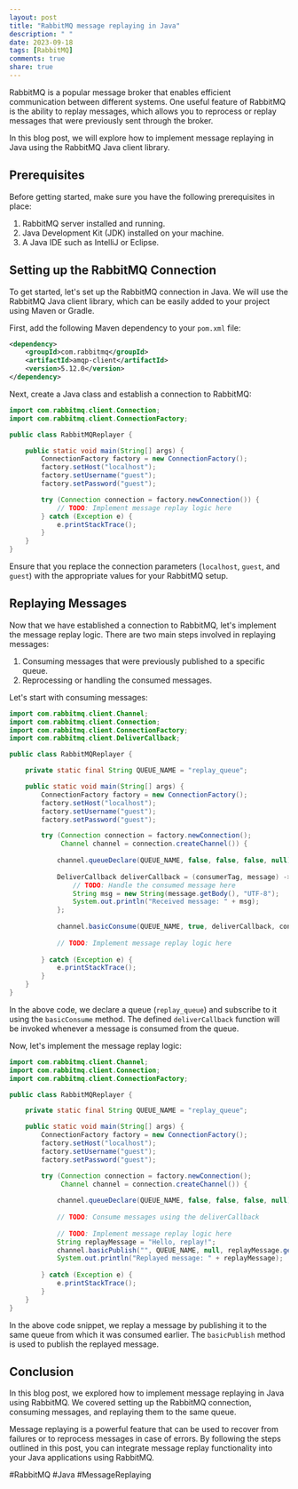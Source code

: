 ```yaml
---
layout: post
title: "RabbitMQ message replaying in Java"
description: " "
date: 2023-09-18
tags: [RabbitMQ]
comments: true
share: true
---
```


RabbitMQ is a popular message broker that enables efficient communication between different systems. One useful feature of RabbitMQ is the ability to replay messages, which allows you to reprocess or replay messages that were previously sent through the broker.

In this blog post, we will explore how to implement message replaying in Java using the RabbitMQ Java client library.

## Prerequisites

Before getting started, make sure you have the following prerequisites in place:

1. RabbitMQ server installed and running.
2. Java Development Kit (JDK) installed on your machine.
3. A Java IDE such as IntelliJ or Eclipse.

## Setting up the RabbitMQ Connection

To get started, let's set up the RabbitMQ connection in Java. We will use the RabbitMQ Java client library, which can be easily added to your project using Maven or Gradle.

First, add the following Maven dependency to your `pom.xml` file:

```xml
<dependency>
    <groupId>com.rabbitmq</groupId>
    <artifactId>amqp-client</artifactId>
    <version>5.12.0</version>
</dependency>
```

Next, create a Java class and establish a connection to RabbitMQ:

```java
import com.rabbitmq.client.Connection;
import com.rabbitmq.client.ConnectionFactory;

public class RabbitMQReplayer {

    public static void main(String[] args) {
        ConnectionFactory factory = new ConnectionFactory();
        factory.setHost("localhost");
        factory.setUsername("guest");
        factory.setPassword("guest");

        try (Connection connection = factory.newConnection()) {
            // TODO: Implement message replay logic here
        } catch (Exception e) {
            e.printStackTrace();
        }
    }
}
```

Ensure that you replace the connection parameters (`localhost`, `guest`, and `guest`) with the appropriate values for your RabbitMQ setup.

## Replaying Messages

Now that we have established a connection to RabbitMQ, let's implement the message replay logic. There are two main steps involved in replaying messages:

1. Consuming messages that were previously published to a specific queue.
2. Reprocessing or handling the consumed messages.

Let's start with consuming messages:

```java
import com.rabbitmq.client.Channel;
import com.rabbitmq.client.Connection;
import com.rabbitmq.client.ConnectionFactory;
import com.rabbitmq.client.DeliverCallback;

public class RabbitMQReplayer {

    private static final String QUEUE_NAME = "replay_queue";

    public static void main(String[] args) {
        ConnectionFactory factory = new ConnectionFactory();
        factory.setHost("localhost");
        factory.setUsername("guest");
        factory.setPassword("guest");

        try (Connection connection = factory.newConnection();
             Channel channel = connection.createChannel()) {
            
            channel.queueDeclare(QUEUE_NAME, false, false, false, null);
            
            DeliverCallback deliverCallback = (consumerTag, message) -> {
                // TODO: Handle the consumed message here
                String msg = new String(message.getBody(), "UTF-8");
                System.out.println("Received message: " + msg);
            };
            
            channel.basicConsume(QUEUE_NAME, true, deliverCallback, consumerTag -> {});
            
            // TODO: Implement message replay logic here
            
        } catch (Exception e) {
            e.printStackTrace();
        }
    }
}
```

In the above code, we declare a queue (`replay_queue`) and subscribe to it using the `basicConsume` method. The defined `deliverCallback` function will be invoked whenever a message is consumed from the queue.

Now, let's implement the message replay logic:

```java
import com.rabbitmq.client.Channel;
import com.rabbitmq.client.Connection;
import com.rabbitmq.client.ConnectionFactory;

public class RabbitMQReplayer {

    private static final String QUEUE_NAME = "replay_queue";

    public static void main(String[] args) {
        ConnectionFactory factory = new ConnectionFactory();
        factory.setHost("localhost");
        factory.setUsername("guest");
        factory.setPassword("guest");

        try (Connection connection = factory.newConnection();
             Channel channel = connection.createChannel()) {
            
            channel.queueDeclare(QUEUE_NAME, false, false, false, null);
            
            // TODO: Consume messages using the deliverCallback
            
            // TODO: Implement message replay logic here
            String replayMessage = "Hello, replay!";
            channel.basicPublish("", QUEUE_NAME, null, replayMessage.getBytes());
            System.out.println("Replayed message: " + replayMessage);
            
        } catch (Exception e) {
            e.printStackTrace();
        }
    }
}
```

In the above code snippet, we replay a message by publishing it to the same queue from which it was consumed earlier. The `basicPublish` method is used to publish the replayed message.

## Conclusion

In this blog post, we explored how to implement message replaying in Java using RabbitMQ. We covered setting up the RabbitMQ connection, consuming messages, and replaying them to the same queue.

Message replaying is a powerful feature that can be used to recover from failures or to reprocess messages in case of errors. By following the steps outlined in this post, you can integrate message replay functionality into your Java applications using RabbitMQ.

#RabbitMQ #Java #MessageReplaying